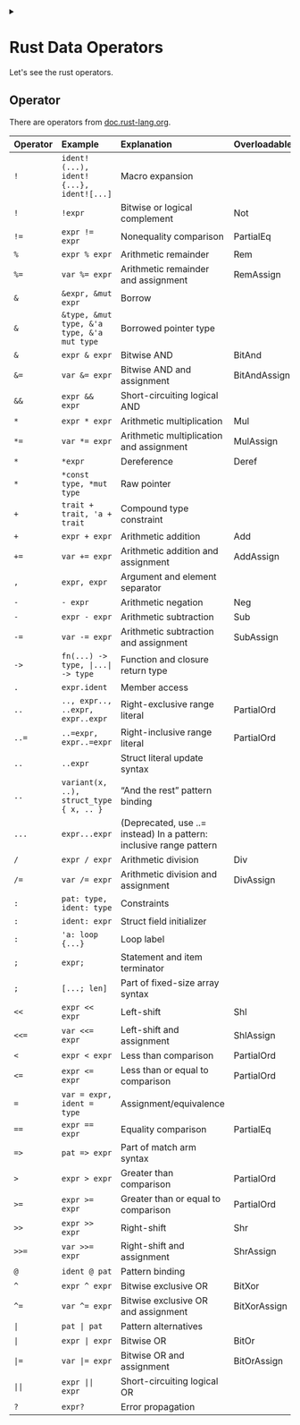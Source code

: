 <link rel="stylesheet" type="text/css" href="/css/header.css">
<link rel="stylesheet" type="text/css" href="/css/bootstrap/5.3.0-alpha1/bootstrap.css">
<div class="sticky-top bg-white pt-1 pb-2" id="header-div-max"></div>
<details id="display-none"><summary></summary>
  <script src="/js/header.js" defer="defer"></script>
  <script src="/js/table/numbering.js" defer="defer"></script>
  <script src="/js/bootstrap/5.3.0-alpha1/bootstrap.bundle.js" defer="defer"></script>
</details>

# Rust Data Operators

Let's see the rust operators.

## Operator

There are operators from [doc.rust-lang.org](https://doc.rust-lang.org/book/appendix-02-operators.html "https://doc.rust-lang.org/book/appendix-02-operators.html").

| Operator | Example | Explanation | Overloadable? |
| :--- | :--- | :--- | :--- |
| `!` | `ident!(...), ident!{...}, ident![...]` | Macro expansion | |
| `!` | `!expr` | Bitwise or logical complement | Not |
| `!=` | `expr != expr` | Nonequality comparison | PartialEq |
| `%` | `expr % expr` | Arithmetic remainder | Rem |
| `%=` | `var %= expr` | Arithmetic remainder and assignment | RemAssign |
| `&` | `&expr, &mut expr` | Borrow |  |
| `&` | `&type, &mut type, &'a type, &'a mut type` | Borrowed pointer type |  |
| `&` | `expr & expr` | Bitwise AND | BitAnd |
| `&=` | `var &= expr` | Bitwise AND and assignment | BitAndAssign |
| `&&` | `expr && expr` | Short-circuiting logical AND |  |
| `*` | `expr * expr` | Arithmetic multiplication | Mul |
| `*=` | `var *= expr` | Arithmetic multiplication and assignment | MulAssign |
| `*` | `*expr` | Dereference | Deref |
| `*` | `*const type, *mut type` | Raw pointer |  |
| `+` | `trait + trait, 'a + trait` | Compound type constraint |  |
| `+` | `expr + expr` | Arithmetic addition | Add |
| `+=` | `var += expr` | Arithmetic addition and assignment | AddAssign |
| `,` | `expr, expr` | Argument and element separator |  |
| `-` | `- expr` | Arithmetic negation | Neg |
| `-` | `expr - expr` | Arithmetic subtraction | Sub |
| `-=` | `var -= expr` | Arithmetic subtraction and assignment | SubAssign |
| `->` | `fn(...) -> type, \|...\| -> type` | Function and closure return type |  |
| `.` | `expr.ident` | Member access |  |
| `..` | `.., expr.., ..expr, expr..expr` | Right-exclusive range literal | PartialOrd |
| `..=` | `..=expr, expr..=expr` | Right-inclusive range literal | PartialOrd |
| `..` | `..expr` | Struct literal update syntax |  |
| `..` | `variant(x, ..), struct_type { x, .. }` | “And the rest” pattern binding |  |
| `...` | `expr...expr` | (Deprecated, use ..= instead) In a pattern: inclusive range pattern |  |
| `/` | `expr / expr` | Arithmetic division | Div |
| `/=` | `var /= expr` | Arithmetic division and assignment | DivAssign
| `:` | `pat: type, ident: type` | Constraints |  |
| `:` | `ident: expr` | Struct field initializer |  |
| `:` | `'a: loop {...}` | Loop label |  |
| `;` | `expr;` | Statement and item terminator |  |
| `;` | `[...; len]` | Part of fixed-size array syntax |  |
| `<<` | `expr << expr` | Left-shift | Shl |
| `<<=` | `var <<= expr` | Left-shift and assignment | ShlAssign |
| `<` | `expr < expr` | Less than comparison | PartialOrd |
| `<=` | `expr <= expr` | Less than or equal to comparison | PartialOrd |
| `=` | `var = expr, ident = type` | Assignment/equivalence |  |
| `==` | `expr == expr` | Equality comparison | PartialEq |
| `=>` | `pat => expr` | Part of match arm syntax |  |
| `>` | `expr > expr` | Greater than comparison | PartialOrd |
| `>=` | `expr >= expr` | Greater than or equal to comparison | PartialOrd |
| `>>` | `expr >> expr` | Right-shift | Shr |
| `>>=` | `var >>= expr` | Right-shift and assignment | ShrAssign |
| `@` | `ident @ pat` | Pattern binding |  |
| `^` | `expr ^ expr` | Bitwise exclusive OR | BitXor |
| `^=` | `var ^= expr` | Bitwise exclusive OR and assignment | BitXorAssign |
| `\|` | `pat \| pat` | Pattern alternatives |  |
| `\|` | `expr \| expr` | Bitwise OR | BitOr |
| `\|=` | `var \|= expr` | Bitwise OR and assignment | BitOrAssign |
| `\|\|` | `expr \|\| expr` | Short-circuiting logical OR |  |
| `?` | `expr?` | Error propagation |  |
